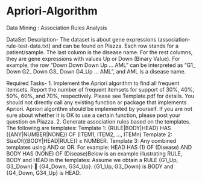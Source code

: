 # Apriori-Algorithm
Data Mining : Association Rules Analysis

DataSet Description- The dataset is about gene expressions (association-rule-test-data.txt) and can be found on
Piazza. Each row stands for a patient/sample. The last column is the disease name. For
the rest columns, they are gene expressions with values Up or Down (Binary Value). For
example, the row “Down Down Down Up ... AML” can be interpreted as “G1_ Down
G2_ Down G3_ Down G4_Up ... AML”, and AML is a disease name.

Required Tasks- 1. Implement the Apriori algorithm to find all frequent itemsets. Report the number
of frequent itemsets for support of 30%, 40%, 50%, 60%, and 70%, respectively.
Please see Template.pdf for details.
You should not directly call any existing function or package that implements
Apriori. Apriori algorithm should be implemented by yourself. If you are not
sure about whether it is OK to use a certain function, please post your question on
Piazza.
2. Generate association rules based on the templates. The following are templates:
Template 1: {RULE|BODY|HEAD} HAS ({ANY|NUMBER|NONE}) OF
(ITEM1, ITEM2, ..., ITEMn)
Template 2: SizeOf({BODY|HEAD|RULE}) ≥ NUMBER.
Template 3: Any combined templates using AND or OR. For example:
HEAD HAS (1) OF (Disease) AND BODY HAS (NONE) OF (Disease)Below is an example illustrating RULE, BODY and HEAD in the templates:
Assume we obtain a RULE {G1_Up, G3_Down}  {G4_Down, G34_Up}.
{G1_Up, G3_Down} is BODY and {G4_Down, G34_Up} is HEAD.
